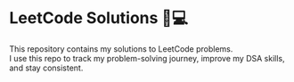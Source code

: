 # LeetCode Solutions 🧠💻

This repository contains my solutions to LeetCode problems.  
I use this repo to track my problem-solving journey, improve my DSA skills, and stay consistent.
